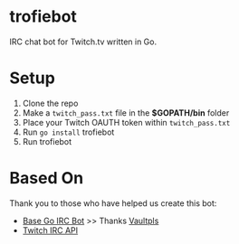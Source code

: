 # trofiebot 

IRC chat bot for Twitch.tv written in Go.

# Setup

1. Clone the repo
2. Make a ```twitch_pass.txt``` file in the **$GOPATH/bin** folder
3. Place your Twitch OAUTH token within ```twitch_pass.txt```
4. Run ```go install``` trofiebot
5. Run trofiebot

# Based On

Thank you to those who have helped us create this bot:

- [Base Go IRC Bot](https://github.com/Vaultpls/Twitch-IRC-Bot) >> Thanks [Vaultpls](https://github.com/Vaultpls)
- [Twitch IRC API](https://github.com/justintv/Twitch-API/blob/master/IRC.md)
